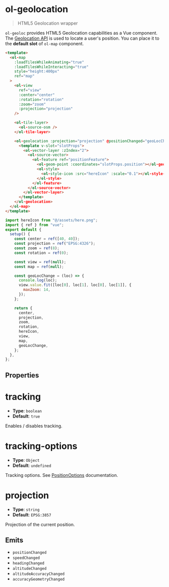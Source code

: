 # ol-geolocation

> HTML5 Geolocation wrapper

`ol-geoloc` provides HTML5 Geolocation capabilities as a Vue component.
The [Geolocation API](https://www.w3.org/TR/geolocation-API/) is used to locate
a user's position. You can place it to the **default slot** of `ol-map` component.

<script setup>
import GeoLocationDemo from "@demos/GeoLocationDemo.vue"
</script>

<ClientOnly>
<GeoLocationDemo />
</ClientOnly>

```html
<template>
  <ol-map
    :loadTilesWhileAnimating="true"
    :loadTilesWhileInteracting="true"
    style="height:400px"
    ref="map"
  >
    <ol-view
      ref="view"
      :center="center"
      :rotation="rotation"
      :zoom="zoom"
      :projection="projection"
    />

    <ol-tile-layer>
      <ol-source-osm />
    </ol-tile-layer>

    <ol-geolocation :projection="projection" @positionChanged="geoLocChange">
      <template v-slot="slotProps">
        <ol-vector-layer :zIndex="2">
          <ol-source-vector>
            <ol-feature ref="positionFeature">
              <ol-geom-point :coordinates="slotProps.position"></ol-geom-point>
              <ol-style>
                <ol-style-icon :src="hereIcon" :scale="0.1"></ol-style-icon>
              </ol-style>
            </ol-feature>
          </ol-source-vector>
        </ol-vector-layer>
      </template>
    </ol-geolocation>
  </ol-map>
</template>
```

```js
import hereIcon from "@/assets/here.png";
import { ref } from "vue";
export default {
  setup() {
    const center = ref([40, 40]);
    const projection = ref("EPSG:4326");
    const zoom = ref(8);
    const rotation = ref(0);

    const view = ref(null);
    const map = ref(null);

    const geoLocChange = (loc) => {
      console.log(loc);
      view.value.fit([loc[0], loc[1], loc[0], loc[1]], {
        maxZoom: 14,
      });
    };

    return {
      center,
      projection,
      zoom,
      rotation,
      hereIcon,
      view,
      map,
      geoLocChange,
    };
  },
};
```

## Properties

# tracking

- **Type**: `boolean`
- **Default**: `true`

Enables / disables tracking.

# tracking-options

- **Type**: `Object`
- **Default**: `undefined`

Tracking options. See [PositionOptions](https://www.w3.org/TR/geolocation-API/#position_options_interface) documentation.

# projection

- **Type**: `string`
- **Default**: `EPSG:3857`

Projection of the current position.

## Emits

- `positionChanged`
- `speedChanged`
- `headingChanged`
- `altitudeChanged`
- `altitudeAccuracyChanged`
- `accuracyGeometryChanged`
